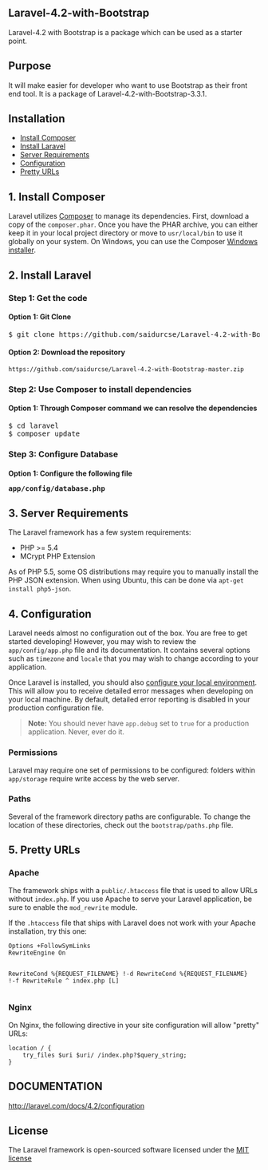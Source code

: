 ## Laravel-4.2-with-Bootstrap
Laravel-4.2 with Bootstrap is a package which can be used as a starter point.

## Purpose
It will make easier for developer who want to use Bootstrap as their front end tool.
It is a package of Laravel-4.2-with-Bootstrap-3.3.1.

## Installation
<ul>
<li><a href="#install-composer">Install Composer</a></li>
<li><a href="#install-laravel">Install Laravel</a></li>
<li><a href="#server-requirements">Server Requirements</a></li>
<li><a href="#configuration">Configuration</a></li>
<li><a href="#pretty-urls">Pretty URLs</a></li>
</ul>


<p><a name="install-composer"></a></p>
<h2>1. Install Composer</h2>
<p>Laravel utilizes <a href="http://getcomposer.org">Composer</a> to manage its dependencies. First, download a copy of the <code>composer.phar</code>. Once you have the PHAR archive, you can either keep it in your local project directory or move to <code>usr/local/bin</code> to use it globally on your system. On Windows, you can use the Composer <a href="https://getcomposer.org/Composer-Setup.exe">Windows installer</a>.</p>



<h2>2. Install Laravel</h2>

<h3>
<a id="user-content-step-1-get-the-code" class="anchor" href="#step-1-get-the-code" aria-hidden="true"><span class="octicon octicon-link"></span></a>Step 1: Get the code</h3>

<h4>
<a id="user-content-option-1-git-clone" class="anchor" href="#option-1-git-clone" aria-hidden="true"><span class="octicon octicon-link"></span></a>Option 1: Git Clone</h4>

<div class="highlight highlight-bash"><pre>$ git clone https://github.com/saidurcse/Laravel-4.2-with-Bootstrap.git laravel</pre></div>

<h4>
<a id="user-content-option-2-download-the-repository" class="anchor" href="#option-2-download-the-repository" aria-hidden="true"><span class="octicon octicon-link"></span></a>Option 2: Download the repository</h4>

<pre><code>https://github.com/saidurcse/Laravel-4.2-with-Bootstrap-master.zip
</code></pre>

<h3>
<a id="user-content-step-2-use-composer-to-install-dependencies" class="anchor" href="#step-2-use-composer-to-install-dependencies" aria-hidden="true"><span class="octicon octicon-link"></span></a>Step 2: Use Composer to install dependencies</h3>

<h4>
<a id="user-content-option-1-composer-is-not-installed-globally" class="anchor" href="#option-1-composer-is-not-installed-globally" aria-hidden="true"><span class="octicon octicon-link"></span></a>Option 1: Through Composer command we can resolve the dependencies</h4>

<div class="highlight highlight-bash"><pre>$ <span class="pl-s3">cd</span> laravel
$ composer update</pre></div>

<h3>
<a id="user-content-step-1-get-the-code" class="anchor" href="#step-1-get-the-code" aria-hidden="true"><span class="octicon octicon-link"></span></a>Step 3: Configure Database</h3>
<h4>Option 1: Configure the following file <pre>app/config/database.php</pre></h4>




<p><a name="server-requirements"></a></p>
<h2>3. Server Requirements</h2>
<p>The Laravel framework has a few system requirements:</p>
<ul>
<li>PHP >= 5.4</li>
<li>MCrypt PHP Extension</li>
</ul>
<p>As of PHP 5.5, some OS distributions may require you to manually install the PHP JSON extension. When using Ubuntu, this can be done via <code>apt-get install php5-json</code>.</p>
<p><a name="configuration"></a></p>


<p><a name="configuration"></a></p>
<h2>4. Configuration</h2>
<p>Laravel needs almost no configuration out of the box. You are free to get started developing! However, you may wish to review the <code>app/config/app.php</code> file and its documentation. It contains several options such as <code>timezone</code> and <code>locale</code> that you may wish to change according to your application.</p>
<p>Once Laravel is installed, you should also <a href="/docs/configuration#environment-configuration">configure your local environment</a>. This will allow you to receive detailed error messages when developing on your local machine. By default, detailed error reporting is disabled in your production configuration file.</p>
<blockquote>
<p><strong>Note:</strong> You should never have <code>app.debug</code> set to <code>true</code> for a production application. Never, ever do it.</p>
</blockquote>
<p><a name="permissions"></a></p>
<h3>Permissions</h3>
<p>Laravel may require one set of permissions to be configured: folders within <code>app/storage</code> require write access by the web server.</p>
<p><a name="paths"></a></p>
<h3>Paths</h3>
<p>Several of the framework directory paths are configurable. To change the location of these directories, check out the <code>bootstrap/paths.php</code> file.</p>




<p><a name="pretty-urls"></a></p>
<h2>5. Pretty URLs</h2>
<h3>Apache</h3>
<p>The framework ships with a <code>public/.htaccess</code> file that is used to allow URLs without <code>index.php</code>. If you use Apache to serve your Laravel application, be sure to enable the <code>mod_rewrite</code> module.</p>
<p>If the <code>.htaccess</code> file that ships with Laravel does not work with your Apache installation, try this one:</p>
<pre><code>Options +FollowSymLinks
RewriteEngine On

RewriteCond %{REQUEST_FILENAME} !-d
RewriteCond %{REQUEST_FILENAME} !-f
RewriteRule ^ index.php [L]</code></pre>
<h3>Nginx</h3>
<p>On Nginx, the following directive in your site configuration will allow "pretty" URLs:</p>
<pre><code>location / {
    try_files $uri $uri/ /index.php?$query_string;
}</code></pre>
            </div>



## DOCUMENTATION
http://laravel.com/docs/4.2/configuration

## License

The Laravel framework is open-sourced software licensed under the [MIT license](http://opensource.org/licenses/MIT)
